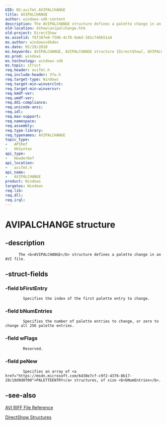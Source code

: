 ```yaml
---
UID: NS:avifmt.AVIPALCHANGE
title: AVIPALCHANGE
author: windows-sdk-content
description: The AVIPALCHANGE structure defines a palette change in an AVI file.
old-location: dshow\avipalchange.htm
old-project: DirectShow
ms.assetid: f8f38fe0-f506-4cf8-9a6d-381cf46b51a4
ms.author: windowssdkdev
ms.date: 05/29/2018
ms.keywords: AVIPALCHANGE, AVIPALCHANGE structure [DirectShow], AVIPALCHANGEStructure, _AVIPALchange, avifmt/AVIPALCHANGE, dshow.avipalchange
ms.prod: windows
ms.technology: windows-sdk
ms.topic: struct
req.header: avifmt.h
req.include-header: Vfw.h
req.target-type: Windows
req.target-min-winverclnt: 
req.target-min-winversvr: 
req.kmdf-ver: 
req.umdf-ver: 
req.ddi-compliance: 
req.unicode-ansi: 
req.idl: 
req.max-support: 
req.namespace: 
req.assembly: 
req.type-library: 
req.typenames: AVIPALCHANGE
topic_type:
-	APIRef
-	kbSyntax
api_type:
-	HeaderDef
api_location:
-	avifmt.h
api_name:
-	AVIPALCHANGE
product: Windows
targetos: Windows
req.lib: 
req.dll: 
req.irql: 
---
```


# AVIPALCHANGE structure


## -description



          The <b>AVIPALCHANGE</b> structure defines a palette change in an AVI file.
        


## -struct-fields




### -field bFirstEntry


            Specifies the index of the first palette entry to change.
          


### -field bNumEntries


            Specifies the number of palette entries to change, or zero to change all 256 palette entries.
          


### -field wFlags


            Reserved.
          


### -field peNew


            Specifies an array of <a href="https://msdn.microsoft.com/6430e7cf-c9f2-4376-8b17-28c10d9d0f00">PALETTEENTRY</a> structures, of size <b>bNumEntries</b>.
          


## -see-also




<a href="https://msdn.microsoft.com/2d8cf5be-1252-4b58-89b1-f5c53ea17d0e">AVI RIFF File Reference</a>



<a href="https://msdn.microsoft.com/378f6f43-5c05-4ae4-be24-956f9fc0cacf">DirectShow Structures</a>
 

 


